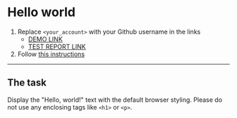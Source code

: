 # Hello world
1. Replace `<your_account>` with your Github username in the links
    - [DEMO LINK](https://vyacheslav-sergienko.github.io/layout_hello-world/) <br>
    - [TEST REPORT LINK](https://vyacheslav-sergienko.github.io/layout_hello-world/report/html_report/)
2. Follow [this instructions](https://mate-academy.github.io/layout_task-guideline/)
___

## The task 
Display the "Hello, world!" text with the default browser styling. Please do not 
use any enclosing tags like `<h1>` or `<p>`.
